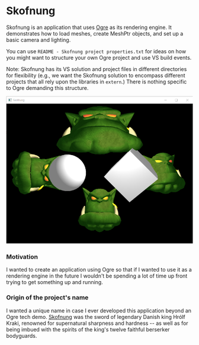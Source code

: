 Skofnung
=====

Skofnung is an application that uses [Ogre](https://www.ogre3d.org/) as its rendering engine. It demonstrates how to load meshes, create MeshPtr objects, and set up a basic camera and lighting.

You can use `README - Skofnung project properties.txt` for ideas on how you might want to structure your own Ogre project and use VS build events.

Note: Skofnung has its VS solution and project files in different directories for flexibility (e.g., we want the Skofnung solution to encompass different projects that all rely upon the libraries in `extern`.) There is nothing specific to Ogre demanding this structure.

![Skofnung screenshot](README-Skofnung-screenshot-2023-02-07.png)

### Motivation

I wanted to create an application using Ogre so that if I wanted to use it as a rendering engine in the future I wouldn't be spending a lot of time up front trying to get something up and running.

### Origin of the project's name

I wanted a unique name in case I ever developed this application beyond an Ogre tech demo. [Skofnung](https://en.wikipedia.org/wiki/Skofnung) was the sword of legendary Danish king Hrólf Kraki, renowned for supernatural sharpness and hardness -- as well as for being imbued with the spirits of the king's twelve faithful berserker bodyguards.
